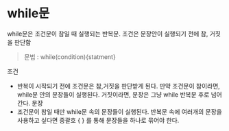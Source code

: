 # while문

while문은 조건문이 참일 때 실행되는 반복문. 조건은 문장안이 실행되기 전에 참, 거짓을 판단함
> 문법 : while(condition){statment}

조건
- 반복이 시작되기 전에 조건문은 참,거짓을 판단받게 된다. 만약 조건문이 참이라면, while문 안의 문장들이 실행된다. 거짓이라면, 문장은 그냥 while 반복문 후로 넘어간다.
문장
- 조건문이 참일 때만 while문 속의 문장들이 실행된다. 반복문 속에 여러개의 문장을 사용하고 싶다면 중괄호 { } 를 통해 문장들을 하나로 묶어야 한다.